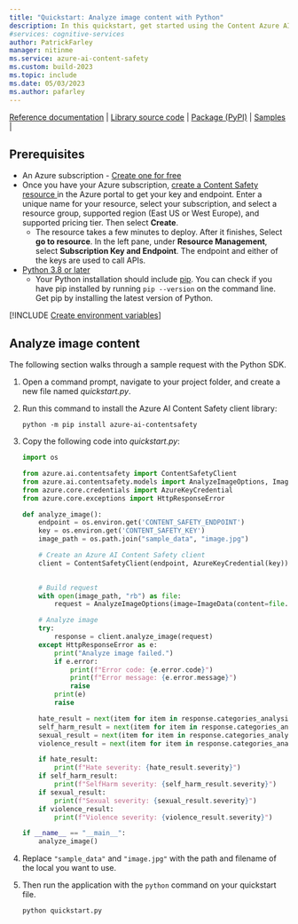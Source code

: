 ```yaml
---
title: "Quickstart: Analyze image content with Python"
description: In this quickstart, get started using the Content Azure AI Safety Python SDK to analyze image content for objectionable material.
#services: cognitive-services
author: PatrickFarley
manager: nitinme
ms.service: azure-ai-content-safety
ms.custom: build-2023
ms.topic: include
ms.date: 05/03/2023
ms.author: pafarley
---
```


[Reference documentation](https://pypi.org/project/azure-ai-contentsafety/) | [Library source code](https://github.com/Azure/azure-sdk-for-python/tree/main/sdk/contentsafety/azure-ai-contentsafety) | [Package (PyPI)](https://pypi.org/project/azure-ai-contentsafety/) | [Samples](https://github.com/Azure-Samples/AzureAIContentSafety/tree/main/python/1.0.0) |


## Prerequisites

* An Azure subscription - [Create one for free](https://azure.microsoft.com/free/cognitive-services/) 
* Once you have your Azure subscription, <a href="https://aka.ms/acs-create"  title="Create a Content Safety resource"  target="_blank">create a Content Safety resource </a> in the Azure portal to get your key and endpoint. Enter a unique name for your resource, select your subscription, and select a resource group, supported region (East US or West Europe), and supported pricing tier. Then select **Create**.
  * The resource takes a few minutes to deploy. After it finishes, Select **go to resource**. In the left pane, under **Resource Management**, select **Subscription Key and Endpoint**. The endpoint and either of the keys are used to call APIs.
* [Python 3.8 or later](https://www.python.org/)
  * Your Python installation should include [pip](https://pip.pypa.io/en/stable/). You can check if you have pip installed by running `pip --version` on the command line. Get pip by installing the latest version of Python.

[!INCLUDE [Create environment variables](../env-vars.md)]

## Analyze image content

The following section walks through a sample request with the Python SDK.

1. Open a command prompt, navigate to your project folder, and create a new file named *quickstart.py*.
1. Run this command to install the Azure AI Content Safety client library:

    ```console
    python -m pip install azure-ai-contentsafety
    ```

1. Copy the following code into *quickstart.py*:

    ```python
    import os

    from azure.ai.contentsafety import ContentSafetyClient
    from azure.ai.contentsafety.models import AnalyzeImageOptions, ImageData, ImageCategory
    from azure.core.credentials import AzureKeyCredential
    from azure.core.exceptions import HttpResponseError
    
    def analyze_image():
        endpoint = os.environ.get('CONTENT_SAFETY_ENDPOINT')
        key = os.environ.get('CONTENT_SAFETY_KEY')
        image_path = os.path.join("sample_data", "image.jpg")
    
        # Create an Azure AI Content Safety client
        client = ContentSafetyClient(endpoint, AzureKeyCredential(key))
    
        
        # Build request
        with open(image_path, "rb") as file:
            request = AnalyzeImageOptions(image=ImageData(content=file.read()))

        # Analyze image
        try:
            response = client.analyze_image(request)
        except HttpResponseError as e:
            print("Analyze image failed.")
            if e.error:
                print(f"Error code: {e.error.code}")
                print(f"Error message: {e.error.message}")
                raise
            print(e)
            raise

        hate_result = next(item for item in response.categories_analysis if item.category == ImageCategory.HATE)
        self_harm_result = next(item for item in response.categories_analysis if item.category == ImageCategory.SELF_HARM)
        sexual_result = next(item for item in response.categories_analysis if item.category == ImageCategory.SEXUAL)
        violence_result = next(item for item in response.categories_analysis if item.category == ImageCategory.VIOLENCE)
    
        if hate_result:
            print(f"Hate severity: {hate_result.severity}")
        if self_harm_result:
            print(f"SelfHarm severity: {self_harm_result.severity}")
        if sexual_result:
            print(f"Sexual severity: {sexual_result.severity}")
        if violence_result:
            print(f"Violence severity: {violence_result.severity}")
    
    if __name__ == "__main__":
        analyze_image()
    ```

1. Replace `"sample_data"` and `"image.jpg"` with the path and filename of the local you want to use.
1. Then run the application with the `python` command on your quickstart file.

    ```console
    python quickstart.py
    ```
